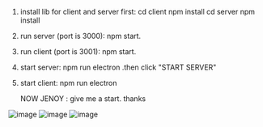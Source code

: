 1. install lib for client and server first: 
  cd client  npm install
  cd server npm install
2. run server (port is 3000): npm start.
3. run client (port is 3001): npm start.
4. start server: npm run electron    .then click "START SERVER"
5. start client: npm run electron

   NOW JENOY : give me a start. thanks

![image](https://github.com/user-attachments/assets/feb2e104-1d1c-4a5f-8d39-fb4cdf31c378)
![image](https://github.com/user-attachments/assets/72d6df83-7a8e-44b6-b4c5-f4c100374779)
![image](https://github.com/user-attachments/assets/8db0cf48-2a30-464a-94ec-7a1e3e2e604b)
